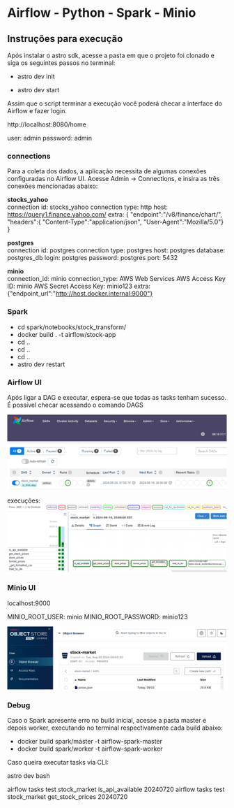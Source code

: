 # Airflow - Python - Spark - Minio
## Instruções para execução

Após instalar o astro sdk, acesse a pasta em que o projeto foi clonado e siga os seguintes passos no terminal:

* astro dev init <br>

* astro dev start <br>

Assim que o script terminar a execução você poderá checar a interface do Airflow e fazer login.

http://localhost:8080/home

user: admin
password: admin

### connections
Para a coleta dos dados, a aplicação necessita de algumas conexões configuradas no Airflow UI. Acesse Admin -> Connections, e insira as três conexões mencionadas abaixo:

**stocks_yahoo** <br>
connection id: stocks_yahoo
connection type: http
host: https://query1.finance.yahoo.com/
extra: {
"endpoint":"/v8/finance/chart/",  
"headers":{
  "Content-Type":"application/json",
  "User-Agent":"Mozilla/5.0"}
}  <br>

**postgres** <br>
connection id: postgres
connection type: postgres
host: postgres
database: postgres_db
login: postgres
password: postgres
port: 5432 <br>

**minio** <br>
connection_id: minio
connection_type: AWS Web Services
AWS Access Key ID: minio
AWS Secret Access Key: minio123
extra: {"endpoint_url":"http://host.docker.internal:9000"} <br>

### Spark
* cd spark/notebooks/stock_transform/
* docker build . -t airflow/stock-app
* cd ..
* cd ..
* cd ..
* astro dev restart

### Airflow UI
Após ligar a DAG e executar, espera-se que todas as tasks tenham sucesso. É possível checar acessando o comando DAGS

![alt text](imagens/dags.png)

execuções:
![alt text](imagens/execucoes.png)

### Minio UI
localhost:9000

MINIO_ROOT_USER: minio
MINIO_ROOT_PASSWORD: minio123

![alt text](imagens/minio.png)


### Debug
Caso o Spark apresente erro no build inicial, acesse a pasta master e depois worker, executando no terminal respectivamente cada build abaixo: <br>
* docker build spark/master -t airflow-spark-master
* docker build spark/worker -t airflow-spark-worker

Caso queira executar tasks via CLI:

astro dev bash

airflow tasks test stock_market is_api_available 20240720
airflow tasks test stock_market get_stock_prices 20240720

